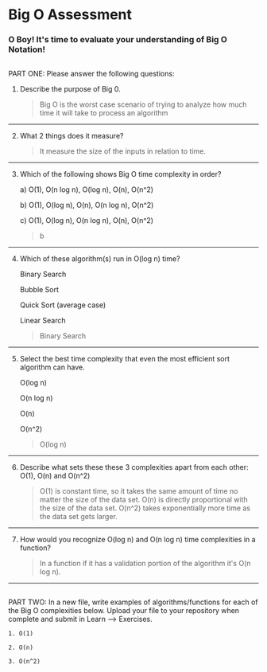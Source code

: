 # Big O Assessment

 ### O Boy! It's time to evaluate your understanding of Big O Notation!

 ##

  PART ONE: Please answer the following questions:

 1. Describe the purpose of Big 0.

    > Big O is the worst case scenario of trying to analyze how much time it will take to process an algorithm

---


 2. What 2 things does it measure?

    > It measure the size of the inputs in relation to time.

---


 3. Which of the following shows Big O time complexity in order?

    a) O(1), O(n log n), O(log n), O(n), O(n^2)

    b) O(1), O(log n), O(n), O(n log n), O(n^2)

    c) O(1), O(log n), O(n log n), O(n), O(n^2)

    > b

---



4. Which of these algorithm(s) run in O(log n) time?

   Binary Search

   Bubble Sort

   Quick Sort (average case)

   Linear Search

   > Binary Search

---



5. Select the best time complexity that even the most efficient sort algorithm can have.

    O(log n)

    O(n log n)

    O(n)

    O(n^2)

    > O(log n)

---


 6. Describe what sets these these 3 complexities apart from each other: O(1), O(n) and O(n^2)

    > O(1) is constant time, so it takes the same amount of time no matter the size of the data set. O(n) is directly proportional with the size of the data set. O(n^2) takes exponentially more time as the data set gets larger.

---


7. How would you recognize O(log n) and O(n log n) time complexities in a function?

    > In a function if it has a validation portion of the algorithm it's O(n log n).

---

  ##

  PART TWO: In a new file, write examples of algorithms/functions for each of the Big O complexities below.
    Upload your file to your repository when complete and submit in Learn --> Exercises.

    1. O(1)

    2. O(n)

    3. O(n^2)
